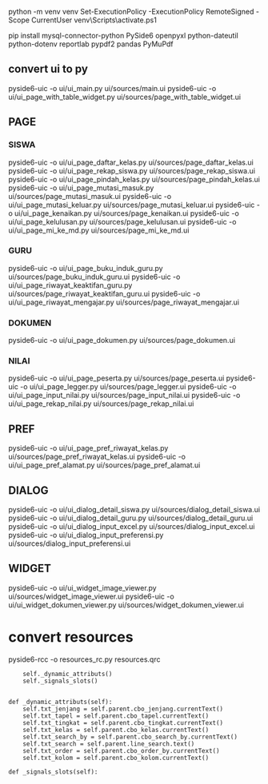 python -m venv venv
Set-ExecutionPolicy -ExecutionPolicy RemoteSigned -Scope CurrentUser
venv\Scripts\activate.ps1

pip install mysql-connector-python PySide6 openpyxl python-dateutil python-dotenv reportlab pypdf2 pandas PyMuPdf


## convert ui to py

pyside6-uic -o ui/ui_main.py ui/sources/main.ui
pyside6-uic -o ui/ui_page_with_table_widget.py ui/sources/page_with_table_widget.ui


## PAGE
### SISWA
pyside6-uic -o ui/ui_page_daftar_kelas.py ui/sources/page_daftar_kelas.ui
pyside6-uic -o ui/ui_page_rekap_siswa.py ui/sources/page_rekap_siswa.ui
pyside6-uic -o ui/ui_page_pindah_kelas.py ui/sources/page_pindah_kelas.ui
pyside6-uic -o ui/ui_page_mutasi_masuk.py ui/sources/page_mutasi_masuk.ui
pyside6-uic -o ui/ui_page_mutasi_keluar.py ui/sources/page_mutasi_keluar.ui
pyside6-uic -o ui/ui_page_kenaikan.py ui/sources/page_kenaikan.ui
pyside6-uic -o ui/ui_page_kelulusan.py ui/sources/page_kelulusan.ui
pyside6-uic -o ui/ui_page_mi_ke_md.py ui/sources/page_mi_ke_md.ui

### GURU
pyside6-uic -o ui/ui_page_buku_induk_guru.py ui/sources/page_buku_induk_guru.ui
pyside6-uic -o ui/ui_page_riwayat_keaktifan_guru.py ui/sources/page_riwayat_keaktifan_guru.ui
pyside6-uic -o ui/ui_page_riwayat_mengajar.py ui/sources/page_riwayat_mengajar.ui

### DOKUMEN
pyside6-uic -o ui/ui_page_dokumen.py ui/sources/page_dokumen.ui

### NILAI
pyside6-uic -o ui/ui_page_peserta.py ui/sources/page_peserta.ui
pyside6-uic -o ui/ui_page_legger.py ui/sources/page_legger.ui
pyside6-uic -o ui/ui_page_input_nilai.py ui/sources/page_input_nilai.ui
pyside6-uic -o ui/ui_page_rekap_nilai.py ui/sources/page_rekap_nilai.ui

## PREF
pyside6-uic -o ui/ui_page_pref_riwayat_kelas.py ui/sources/page_pref_riwayat_kelas.ui
pyside6-uic -o ui/ui_page_pref_alamat.py ui/sources/page_pref_alamat.ui

## DIALOG
pyside6-uic -o ui/ui_dialog_detail_siswa.py ui/sources/dialog_detail_siswa.ui
pyside6-uic -o ui/ui_dialog_detail_guru.py ui/sources/dialog_detail_guru.ui
pyside6-uic -o ui/ui_dialog_input_excel.py ui/sources/dialog_input_excel.ui
pyside6-uic -o ui/ui_dialog_input_preferensi.py ui/sources/dialog_input_preferensi.ui

## WIDGET
pyside6-uic -o ui/ui_widget_image_viewer.py ui/sources/widget_image_viewer.ui
pyside6-uic -o ui/ui_widget_dokumen_viewer.py ui/sources/widget_dokumen_viewer.ui

# convert resources
pyside6-rcc -o resources_rc.py resources.qrc


        self._dynamic_attributs()
        self._signals_slots()


    def _dynamic_attributs(self):
        self.txt_jenjang = self.parent.cbo_jenjang.currentText()
        self.txt_tapel = self.parent.cbo_tapel.currentText()
        self.txt_tingkat = self.parent.cbo_tingkat.currentText()
        self.txt_kelas = self.parent.cbo_kelas.currentText()
        self.txt_search_by = self.parent.cbo_search_by.currentText()
        self.txt_search = self.parent.line_search.text()
        self.txt_order = self.parent.cbo_order_by.currentText()
        self.txt_kolom = self.parent.cbo_kolom.currentText()

    def _signals_slots(self):